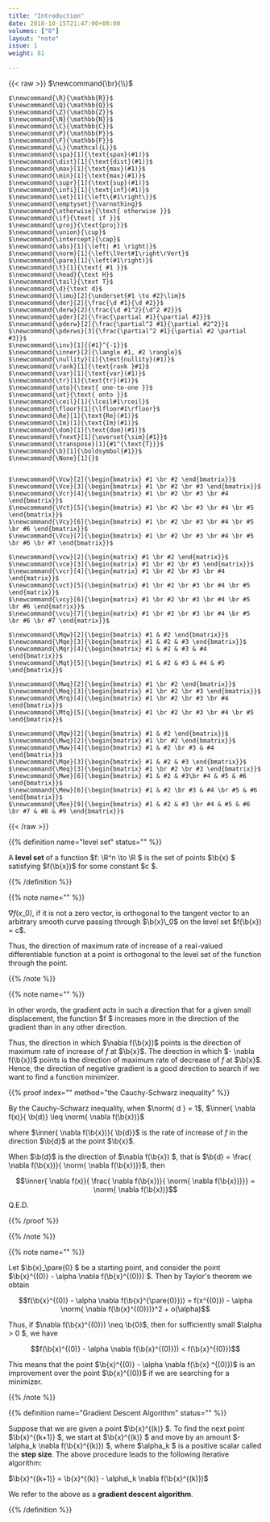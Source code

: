 ```yaml
---
title: "Introduction"
date: 2018-10-15T21:47:00+08:00
volumes: ["8"]
layout: "note"
issue: 1
weight: 81

---
```


<!--more-->

<div class="latex-macros">
  {{< raw >}}
    $\newcommand{\br}{\\}$

    $\newcommand{\R}{\mathbb{R}}$
    $\newcommand{\Q}{\mathbb{Q}}$
    $\newcommand{\Z}{\mathbb{Z}}$
    $\newcommand{\N}{\mathbb{N}}$
    $\newcommand{\C}{\mathbb{C}}$
    $\newcommand{\P}{\mathbb{P}}$
    $\newcommand{\F}{\mathbb{F}}$
    $\newcommand{\L}{\mathcal{L}}$
    $\newcommand{\spa}[1]{\text{span}(#1)}$
    $\newcommand{\dist}[1]{\text{dist}(#1)}$
    $\newcommand{\max}[1]{\text{max}(#1)}$
    $\newcommand{\min}[1]{\text{max}(#1)}$
    $\newcommand{\supr}[1]{\text{sup}(#1)}$
    $\newcommand{\infi}[1]{\text{inf}(#1)}$
    $\newcommand{\set}[1]{\left\{#1\right\}}$
    $\newcommand{\emptyset}{\varnothing}$
    $\newcommand{\otherwise}{\text{ otherwise }}$
    $\newcommand{\if}{\text{ if }}$
    $\newcommand{\proj}{\text{proj}}$
    $\newcommand{\union}{\cup}$
    $\newcommand{\intercept}{\cap}$
    $\newcommand{\abs}[1]{\left| #1 \right|}$
    $\newcommand{\norm}[1]{\left\lVert#1\right\rVert}$
    $\newcommand{\pare}[1]{\left(#1\right)}$
    $\newcommand{\t}[1]{\text{ #1 }}$
    $\newcommand{\head}{\text H}$
    $\newcommand{\tail}{\text T}$
    $\newcommand{\d}{\text d}$
    $\newcommand{\limu}[2]{\underset{#1 \to #2}\lim}$
    $\newcommand{\der}[2]{\frac{\d #1}{\d #2}}$
    $\newcommand{\derw}[2]{\frac{\d #1^2}{\d^2 #2}}$
    $\newcommand{\pder}[2]{\frac{\partial #1}{\partial #2}}$
    $\newcommand{\pderw}[2]{\frac{\partial^2 #1}{\partial #2^2}}$
    $\newcommand{\pderws}[3]{\frac{\partial^2 #1}{\partial #2 \partial #3}}$
    $\newcommand{\inv}[1]{{#1}^{-1}}$
    $\newcommand{\inner}[2]{\langle #1, #2 \rangle}$
    $\newcommand{\nullity}[1]{\text{nullity}(#1)}$
    $\newcommand{\rank}[1]{\text{rank }#1}$
    $\newcommand{\var}[1]{\text{var}(#1)}$
    $\newcommand{\tr}[1]{\text{tr}(#1)}$
    $\newcommand{\oto}{\text{ one-to-one }}$
    $\newcommand{\ot}{\text{ onto }}$
    $\newcommand{\ceil}[1]{\lceil#1\rceil}$
    $\newcommand{\floor}[1]{\lfloor#1\rfloor}$
    $\newcommand{\Re}[1]{\text{Re}(#1)}$
    $\newcommand{\Im}[1]{\text{Im}(#1)}$
    $\newcommand{\dom}[1]{\text{dom}(#1)}$
    $\newcommand{\fnext}[1]{\overset{\sim}{#1}}$
    $\newcommand{\transpose}[1]{#1^{\text{T}}}$
    $\newcommand{\b}[1]{\boldsymbol{#1}}$
    $\newcommand{\None}[1]{}$


    $\newcommand{\Vcw}[2]{\begin{bmatrix} #1 \br #2 \end{bmatrix}}$
    $\newcommand{\Vce}[3]{\begin{bmatrix} #1 \br #2 \br #3 \end{bmatrix}}$
    $\newcommand{\Vcr}[4]{\begin{bmatrix} #1 \br #2 \br #3 \br #4 \end{bmatrix}}$
    $\newcommand{\Vct}[5]{\begin{bmatrix} #1 \br #2 \br #3 \br #4 \br #5 \end{bmatrix}}$
    $\newcommand{\Vcy}[6]{\begin{bmatrix} #1 \br #2 \br #3 \br #4 \br #5 \br #6 \end{bmatrix}}$
    $\newcommand{\Vcu}[7]{\begin{bmatrix} #1 \br #2 \br #3 \br #4 \br #5 \br #6 \br #7 \end{bmatrix}}$

    $\newcommand{\vcw}[2]{\begin{matrix} #1 \br #2 \end{matrix}}$
    $\newcommand{\vce}[3]{\begin{matrix} #1 \br #2 \br #3 \end{matrix}}$
    $\newcommand{\vcr}[4]{\begin{matrix} #1 \br #2 \br #3 \br #4 \end{matrix}}$
    $\newcommand{\vct}[5]{\begin{matrix} #1 \br #2 \br #3 \br #4 \br #5 \end{matrix}}$
    $\newcommand{\vcy}[6]{\begin{matrix} #1 \br #2 \br #3 \br #4 \br #5 \br #6 \end{matrix}}$
    $\newcommand{\vcu}[7]{\begin{matrix} #1 \br #2 \br #3 \br #4 \br #5 \br #6 \br #7 \end{matrix}}$

    $\newcommand{\Mqw}[2]{\begin{bmatrix} #1 & #2 \end{bmatrix}}$
    $\newcommand{\Mqe}[3]{\begin{bmatrix} #1 & #2 & #3 \end{bmatrix}}$
    $\newcommand{\Mqr}[4]{\begin{bmatrix} #1 & #2 & #3 & #4 \end{bmatrix}}$
    $\newcommand{\Mqt}[5]{\begin{bmatrix} #1 & #2 & #3 & #4 & #5 \end{bmatrix}}$

    $\newcommand{\Mwq}[2]{\begin{bmatrix} #1 \br #2 \end{bmatrix}}$
    $\newcommand{\Meq}[3]{\begin{bmatrix} #1 \br #2 \br #3 \end{bmatrix}}$
    $\newcommand{\Mrq}[4]{\begin{bmatrix} #1 \br #2 \br #3 \br #4 \end{bmatrix}}$
    $\newcommand{\Mtq}[5]{\begin{bmatrix} #1 \br #2 \br #3 \br #4 \br #5 \end{bmatrix}}$

    $\newcommand{\Mqw}[2]{\begin{bmatrix} #1 & #2 \end{bmatrix}}$
    $\newcommand{\Mwq}[2]{\begin{bmatrix} #1 \br #2 \end{bmatrix}}$
    $\newcommand{\Mww}[4]{\begin{bmatrix} #1 & #2 \br #3 & #4 \end{bmatrix}}$
    $\newcommand{\Mqe}[3]{\begin{bmatrix} #1 & #2 & #3 \end{bmatrix}}$
    $\newcommand{\Meq}[3]{\begin{bmatrix} #1 \br #2 \br #3 \end{bmatrix}}$
    $\newcommand{\Mwe}[6]{\begin{bmatrix} #1 & #2 & #3\br #4 & #5 & #6 \end{bmatrix}}$
    $\newcommand{\Mew}[6]{\begin{bmatrix} #1 & #2 \br #3 & #4 \br #5 & #6 \end{bmatrix}}$
    $\newcommand{\Mee}[9]{\begin{bmatrix} #1 & #2 & #3 \br #4 & #5 & #6 \br #7 & #8 & #9 \end{bmatrix}}$
  {{< /raw >}}
</div>

{{% definition name="level set" status="" %}}

A **level set** of a function $f: \R^n \to \R $ is the set of points $\b{x} $ satisfying $f(\b{x})$ for some constant $c $.

{{% /definition %}}

{{% note name="" %}}

$\nabla f(x\_0)$, if it is not a zero vector, is orthogonal to the tangent vector to an arbitrary smooth curve passing through $\b{x}\_0$ on the level set $f(\b{x}) = c$.

Thus, the direction of maximum rate of increase of a real-valued differentiable function at a point is orthogonal to the level set of the function through the point.

{{% /note %}}

{{% note name="" %}}

In other words, the gradient acts in such a direction that for a given small displacement, the function $f $ increases more in the direction of the gradient than in any other direction.

Thus, the direction in which $\nabla f(\b{x})$ points is the direction of maximum rate of increase of $f$ at $\b{x}$. The direction in which $- \nabla f(\b{x})$ points is the direction of maximum rate of decrease of $f$ at $\b{x}$. Hence, the direction of negative gradient is a good direction to search if we want to find a function minimizer.

{{% proof index="" method="the Cauchy-Schwarz inequality" %}}


By the Cauchy-Schwarz inequality, when $\norm{ d } = 1$, $\inner{ \nabla f(x)}{ \b{d}} \leq \norm{ \nabla f(\b{x})}$

where $\inner{ \nabla f(\b{x})}{ \b{d}}$ is the rate of increase of $f$ in the direction $\b{d}$ at the point $\b{x}$.

When $\b{d}$ is the direction of $\nabla f(\b{x}) $, that is $\b{d} = \frac{ \nabla f(\b{x})}{ \norm{ \nabla f(\b{x})}}$, then

$$\inner{ \nabla f(x)}{ \frac{ \nabla f(\b{x})}{ \norm{ \nabla f(\b{x})}}} = \norm{ \nabla f(\b{x})}$$

Q.E.D.

{{% /proof %}}

{{% /note %}}

{{% note name="" %}}

Let $\b{x}\_\pare{0} $ be a starting point, and consider the point $\b{x}^{(0)} - \alpha \nabla f(\b{x}^{(0)}) $. Then by Taylor's theorem we obtain

$$f(\b{x}^{(0)} - \alpha \nabla f(\b{x}^{\pare{0}})) = f(x^{(0)}) - \alpha \norm{ \nabla f(\b{x}^{(0)})}^2 + o(\alpha)$$

Thus, if $\nabla f(\b{x}^{(0)}) \neq \b{0}$, then for sufficiently small $\alpha > 0 $, we have

$$f(\b{x}^{(0)} - \alpha \nabla f(\b{x}^{(0)})) < f(\b{x}^{(0)})$$

This means that the point $\b{x}^{(0)} - \alpha \nabla f(\b{x} ^{(0)})$ is an improvement over the point $\b{x}^{(0)}$ if we are searching for a minimizer.

{{% /note %}}

{{% definition name="Gradient Descent Algorithm" status="" %}}

Suppose that we are given a point $\b{x}^{(k)} $. To find the next point $\b{x}^{(k+1)} $, we start at $\b{x}^{(k)} $ and move by an amount $- \alpha\_k \nabla f(\b{x}^{(k)}) $, where $\alpha\_k $ is a positive scalar called the **step size**. The above procedure leads to the following iterative algorithm:

$\b{x}^{(k+1)} = \b{x}^{(k)} - \alpha\_k \nabla f(\b{x}^{(k)})$

We refer to the above as a **gradient descent algorithm**.

{{% /definition %}}

